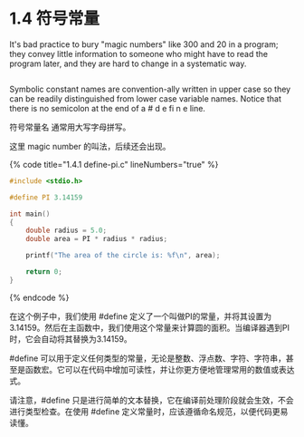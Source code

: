 # 1.4 符号常量

It's bad practice to bury "magic numbers" like 300 and 20 in a program; they convey little information to someone who might have to read the program later, and they are hard to change in a systematic way.

<figure><img src="https://labspc.com/wp-content/uploads/2024/01/1705654402-word-image-258-1.png" alt=""><figcaption></figcaption></figure>

Symbolic constant names are convention-ally written in upper case so they can be readily distinguished from lower case variable names. Notice that there is no semicolon at the end of a # d e fi n e line.

符号常量名 通常用大写字母拼写。

这里 magic number 的叫法，后续还会出现。

{% code title="1.4.1 define-pi.c" lineNumbers="true" %}
```c
#include <stdio.h>

#define PI 3.14159

int main()
{
    double radius = 5.0;
    double area = PI * radius * radius;

    printf("The area of the circle is: %f\n", area);

    return 0;
}
```
{% endcode %}

在这个例子中，我们使用 #define 定义了一个叫做PI的常量，并将其设置为 3.14159。然后在主函数中，我们使用这个常量来计算圆的面积。当编译器遇到PI时，它会自动将其替换为3.14159。

\#define 可以用于定义任何类型的常量，无论是整数、浮点数、字符、字符串，甚至是函数宏。它可以在代码中增加可读性，并让你更方便地管理常用的数值或表达式。

请注意，#define 只是进行简单的文本替换，它在编译前处理阶段就会生效，不会进行类型检查。在使用 #define 定义常量时，应该遵循命名规范，以便代码更易读懂。
